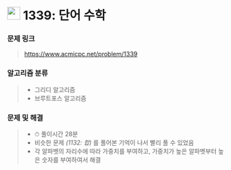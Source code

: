 # <img src="https://d2gd6pc034wcta.cloudfront.net/tier/12.svg" width="30">  1339: 단어 수학

### 문제 링크

> https://www.acmicpc.net/problem/1339



### 알고리즘 분류

>- 그리디 알고리즘
>- 브루트포스 알고리즘



### 문제 및 해결

>- ⏱ 풀이시간 28분
>- 비슷한 문제 *(1132: 합)* 를 풀어본 기억이 나서 빨리 풀 수 있었음
>- 각 알파벳의 자리수에 따라 가중치를 부여하고, 가중치가 높은 알파벳부터 높은 숫자를 부여하여서 해결

